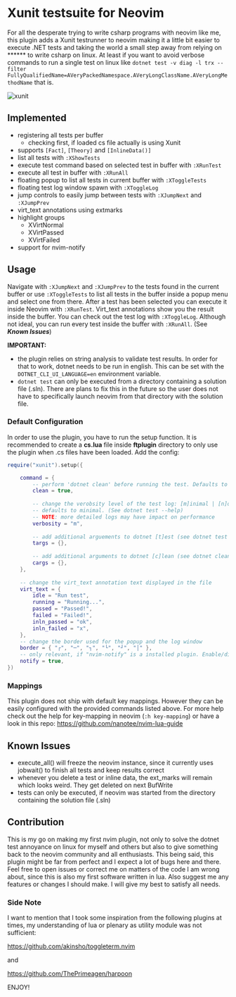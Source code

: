 # Xunit testsuite for Neovim
For all the desperate trying to write csharp programs with neovim like me, this plugin adds 
a Xunit testrunner to neovim making it a little bit easier to execute .NET tests and taking the world 
a small step away from relying on \*\*\*\*\*\* to write csharp on linux. At least if you want to avoid 
verbose commands to run a single test on linux like 
`dotnet test -v diag -l trx --filter FullyQualifiedName=AVeryPackedNamespace.AVeryLongClassName.AVeryLongMethodName`
that is.

![xunit](https://user-images.githubusercontent.com/77517314/191606904-a1e0b895-5d0a-46f8-ac95-3420472c3f99.gif)

## Implemented
+ registering all tests per buffer
  + checking first, if loaded cs file actually is using Xunit
+ supports `[Fact]`, `[Theory]` and  `[InlineData()]`
+ list all tests with `:XShowTests`
+ execute test command based on selected test in buffer with `:XRunTest`
+ execute all test in buffer with `:XRunAll`
+ floating popup to list all tests in current buffer with `:XToggleTests`
+ floating test log window spawn with `:XToggleLog`
+ jump controls to easily jump between tests with `:XJumpNext` and `:XJumpPrev`
+ virt_text annotations using extmarks
+ highlight groups
  + XVirtNormal
  + XVirtPassed
  + XVirtFailed
+ support for nvim-notify

## Usage
Navigate with `:XJumpNext` and `:XJumpPrev` to the tests found in the current buffer or use `:XToggleTests` to list all tests
in the buffer inside a popup menu and select one from there.
After a test has been selected you can execute it inside Neovim with `:XRunTest`. Virt_text annotations show you the result inside 
the buffer. You can check out the test log with `:XToggleLog`. 
Although not ideal, you can run every test inside the buffer with `:XRunAll`. (See ___Known Issues___) 

__IMPORTANT:__ 
+ the plugin relies on string analysis to validate test results. In order for that to work, dotnet needs to be run in english.
This can be set with the `DOTNET_CLI_UI_LANGUAGE=en` environment variable.
+ `dotnet test` can only be executed from a directory containing a solution file (.sln). There are plans to fix this in the future so 
the user does not have to specifically launch neovim from that directory with the solution file.

### Default Configuration
In order to use the plugin, you have to run the setup function. It is recommended to create a __cs.lua__ file inside
__ftplugin__  directory to only use the plugin when .cs files have been loaded. Add the config:

```lua
require("xunit").setup({

	command = {
		-- perform 'dotnet clean' before running the test. Defaults to true
		clean = true,
		
        -- change the verobsity level of the test log: [m]inimal | [n]ormal | [d]etailed | [diag]nostic
		-- defaults to minimal. (See dotnet test --help)
		-- NOTE: more detailed logs may have impact on performance
		verbosity = "m",
		
        -- add additional arguements to dotnet [t]est (see dotnet test --help for all options)
		targs = {},
		
        -- add additional arguments to dotnet [c]lean (see dotnet clean --help for all options)
		cargs = {},
	},
	
    -- change the virt_text annotation text displayed in the file
	virt_text = {
		idle = "Run test",
		running = "Running...",
		passed = "Passed!",
		failed = "Failed!",
		inln_passed = "ok",
		inln_failed = "x",
	},
    -- change the border used for the popup and the log window	
    border = { "┌", "─", "┐", "└", "┘", "│" },
    -- only relevant, if "nvim-notify" is a installed plugin. Enable/disable notfications
    notify = true,
})
```

### Mappings
This plugin does not ship with default key mappings. However they can be easily configured with the provided commands
listed above. For more help check out the help for key-mapping in neovim (`:h key-mapping`) or have a look in this repo:
https://github.com/nanotee/nvim-lua-guide

## Known Issues
+ execute_all() will freeze the neovim instance, since it currently uses jobwait() to finish all tests and keep results correct 
+ whenever you delete a test or inline data, the ext_marks will remain which looks weird. They get deleted on next BufWrite
+ tests can only be executed, if neovim was started from the directory containing the solution file (.sln)

## Contribution
This is my go on making my first nvim plugin, not only to solve the dotnet test annoyance on linux for myself and others
but also to give something back to the neovim community and all enthusiasts.
This being said, this plugin might be far from perfect and I expect a lot of bugs here and there. 
Feel free to open issues or correct me on matters of the code I am wrong about, since this is also my first software written in lua.
Also suggest me any features or changes I should make. I will give my best to satisfy all needs.

### Side Note
I want to mention that I took some inspiration from the following plugins at times, my understanding of lua
or plenary as utility module was not sufficient:

https://github.com/akinsho/toggleterm.nvim

and 

https://github.com/ThePrimeagen/harpoon

ENJOY!
